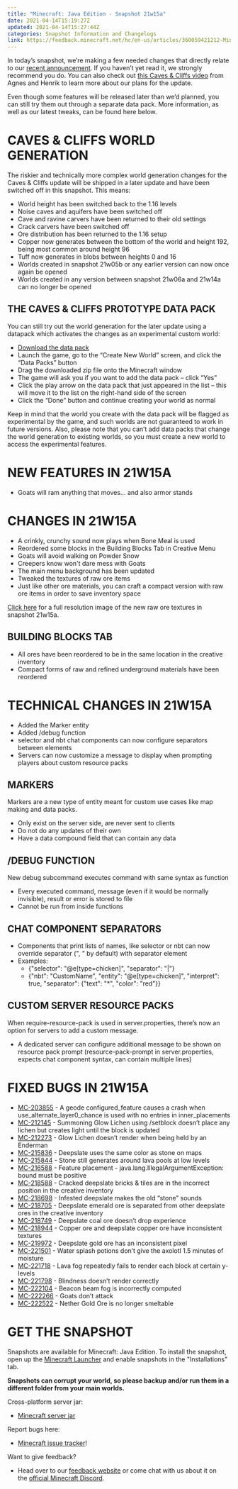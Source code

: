 ```yaml
---
title: "Minecraft: Java Edition - Snapshot 21w15a"
date: 2021-04-14T15:19:27Z
updated: 2021-04-14T15:27:44Z
categories: Snapshot Information and Changelogs
link: https://feedback.minecraft.net/hc/en-us/articles/360059421212-Minecraft-Java-Edition-Snapshot-21w15a
---
```


In today’s snapshot, we’re making a few needed changes that directly relate to our [recent announcement](https://www.minecraft.net/article/a-caves---cliffs-announcement.html). If you haven’t yet read it, we strongly recommend you do. You can also check out [this Caves & Cliffs video](https://youtu.be/6YgKUZnUyak) from Agnes and Henrik to learn more about our plans for the update.

Even though some features will be released later than we’d planned, you can still try them out through a separate data pack. More information, as well as our latest tweaks, can be found here below.

# CAVES & CLIFFS WORLD GENERATION

The riskier and technically more complex world generation changes for the Caves & Cliffs update will be shipped in a later update and have been switched off in this snapshot. This means:

- World height has been switched back to the 1.16 levels
- Noise caves and aquifers have been switched off
- Cave and ravine carvers have been returned to their old settings
- Crack carvers have been switched off
- Ore distribution has been returned to the 1.16 setup
- Copper now generates between the bottom of the world and height 192, being most common around height 96
- Tuff now generates in blobs between heights 0 and 16
- Worlds created in snapshot 21w05b or any earlier version can now once again be opened
- Worlds created in any version between snapshot 21w06a and 21w14a can no longer be opened

## THE CAVES & CLIFFS PROTOTYPE DATA PACK

You can still try out the world generation for the later update using a datapack which activates the changes as an experimental custom world:

- [Download the data pack](https://launcher.mojang.com/v1/objects/643b1f8f7f71c74ffc913e8572f52fd5bca88282/CavesAndCliffsPreview.zip)
- Launch the game, go to the “Create New World” screen, and click the “Data Packs” button
- Drag the downloaded zip file onto the Minecraft window
- The game will ask you if you want to add the data pack – click “Yes”
- Click the play arrow on the data pack that just appeared in the list – this will move it to the list on the right-hand side of the screen
- Click the “Done” button and continue creating your world as normal

Keep in mind that the world you create with the data pack will be flagged as experimental by the game, and such worlds are not guaranteed to work in future versions. Also, please note that you can’t add data packs that change the world generation to existing worlds, so you must create a new world to access the experimental features.

# NEW FEATURES IN 21W15A

- Goats will ram anything that moves… and also armor stands

# CHANGES IN 21W15A

- A crinkly, crunchy sound now plays when Bone Meal is used
- Reordered some blocks in the Building Blocks Tab in Creative Menu
- Goats will avoid walking on Powder Snow
- Creepers know won't dare mess with Goats
- The main menu background has been updated
- Tweaked the textures of raw ore items
- Just like other ore materials, you can craft a compact version with raw ore items in order to save inventory space

[Click here](https://images.ctfassets.net/8y6ykjruobr4/7nD9Gt9RNA0dKF8uqlfsQZ/2182c36a4e63d459fc5da4b0ce5a6f66/snapshot-21w15a-ore-texture-comparison-full.png) for a full resolution image of the new raw ore textures in snapshot 21w15a.

## BUILDING BLOCKS TAB

- All ores have been reordered to be in the same location in the creative inventory
- Compact forms of raw and refined underground materials have been reordered

# TECHNICAL CHANGES IN 21W15A

- Added the Marker entity
- Added /debug function
- selector and nbt chat components can now configure separators between elements
- Servers can now customize a message to display when prompting players about custom resource packs

## MARKERS

Markers are a new type of entity meant for custom use cases like map making and data packs.

- Only exist on the server side, are never sent to clients
- Do not do any updates of their own
- Have a data compound field that can contain any data

## /DEBUG FUNCTION

New debug subcommand executes command with same syntax as function

- Every executed command, message (even if it would be normally invisible), result or error is stored to file
- Cannot be run from inside functions

## CHAT COMPONENT SEPARATORS

- Components that print lists of names, like selector or nbt can now override separator (", " by default) with separator element
- Examples:
  - {"selector": "@e\[type=chicken\]", "separator": "\|"}
  - {"nbt": "CustomName", "entity": "@e\[type=chicken\]", "interpret": true, "separator": {"text": "\*", "color": "red"}}

## CUSTOM SERVER RESOURCE PACKS

When require-resource-pack is used in server.properties, there’s now an option for servers to add a custom message.

- A dedicated server can configure additional message to be shown on resource pack prompt (resource-pack-prompt in server.properties, expects chat component syntax, can contain multiple lines)

# FIXED BUGS IN 21W15A

- [MC-203855](https://bugs.mojang.com/browse/MC-203855) - A geode configured_feature causes a crash when use_alternate_layer0_chance is used with no entries in inner_placements
- [MC-212145](https://bugs.mojang.com/browse/MC-212145) - Summoning Glow Lichen using /setblock doesn’t place any lichen but creates light until the block is updated
- [MC-212273](https://bugs.mojang.com/browse/MC-212273) - Glow Lichen doesn’t render when being held by an Enderman
- [MC-215836](https://bugs.mojang.com/browse/MC-215836) - Deepslate uses the same color as stone on maps
- [MC-215844](https://bugs.mojang.com/browse/MC-215844) - Stone still generates around lava pools at low levels
- [MC-216588](https://bugs.mojang.com/browse/MC-216588) - Feature placement - java.lang.IllegalArgumentException: bound must be positive
- [MC-218588](https://bugs.mojang.com/browse/MC-218588) - Cracked deepslate bricks & tiles are in the incorrect position in the creative inventory
- [MC-218698](https://bugs.mojang.com/browse/MC-218698) - Infested deepslate makes the old “stone” sounds
- [MC-218705](https://bugs.mojang.com/browse/MC-218705) - Deepslate emerald ore is separated from other deepslate ores in the creative inventory
- [MC-218749](https://bugs.mojang.com/browse/MC-218749) - Deepslate coal ore doesn’t drop experience
- [MC-218944](https://bugs.mojang.com/browse/MC-218944) - Copper ore and deepslate copper ore have inconsistent textures
- [MC-219972](https://bugs.mojang.com/browse/MC-219972) - Deepslate gold ore has an inconsistent pixel
- [MC-221501](https://bugs.mojang.com/browse/MC-221501) - Water splash potions don’t give the axolotl 1.5 minutes of moisture
- [MC-221718](https://bugs.mojang.com/browse/MC-221718) - Lava fog repeatedly fails to render each block at certain y-levels
- [MC-221798](https://bugs.mojang.com/browse/MC-221798) - Blindness doesn’t render correctly
- [MC-222104](https://bugs.mojang.com/browse/MC-222104) - Beacon beam fog is incorrectly computed
- [MC-222266](https://bugs.mojang.com/browse/MC-222266) - Goats don’t attack
- [MC-222522](https://bugs.mojang.com/browse/MC-222522) - Nether Gold Ore is no longer smeltable

# GET THE SNAPSHOT

Snapshots are available for Minecraft: Java Edition. To install the snapshot, open up the [Minecraft Launcher](https://www.minecraft.net/download.html) and enable snapshots in the "Installations" tab.

**Snapshots can corrupt your world, so please backup and/or run them in a different folder from your main worlds.**

Cross-platform server jar:

- [Minecraft server jar](https://launcher.mojang.com/v1/objects/0a39422009a7aa01dd185043746c50dc909dc345/server.jar)

Report bugs here:

- [Minecraft issue tracker](https://bugs.mojang.com/browse/MC)!

Want to give feedback?

- Head over to our [feedback website](https://aka.ms/CavesCliffsFeedback?ref=minecraftnet) or come chat with us about it on the [official Minecraft Discord](https://discordapp.com/invite/minecraft).
